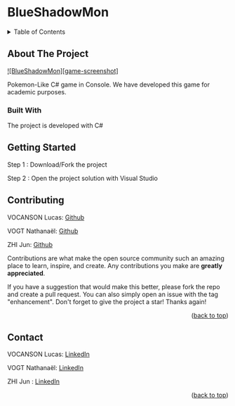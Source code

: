 # BlueShadowMon


<!-- TABLE OF CONTENTS -->
<details>
  <summary>Table of Contents</summary>
  <ol>
    <li>
      <a href="#about-the-project">About The Project</a>
      <ul>
        <li><a href="#built-with">Built With</a></li>
      </ul>
    </li>
    <li>
      <a href="#getting-started">Getting Started</a>
    </li>
    <li><a href="#contributing">Contributing</a></li>
    <li><a href="#contact">Contact</a></li>
  </ol>
</details>



<!-- ABOUT THE PROJECT -->
## About The Project

[![BlueShadowMon][game-screenshot]](https://example.com)

Pokemon-Like C# game in Console. We have developed this game for academic purposes.
 


### Built With

The project is developed with C# 



<!-- GETTING STARTED -->
## Getting Started

Step 1 : Download/Fork the project 

Step 2 : Open the project solution with Visual Studio 

<!-- CONTRIBUTING -->
## Contributing

VOCANSON Lucas: [Github](https://github.com/lvocanson)

VOGT Nathanaël: [Github](https://github.com/Gotvna)

ZHI Jun: [Github](https://github.com/Juuunnne)

Contributions are what make the open source community such an amazing place to learn, inspire, and create. Any contributions you make are **greatly appreciated**.

If you have a suggestion that would make this better, please fork the repo and create a pull request. You can also simply open an issue with the tag "enhancement".
Don't forget to give the project a star! Thanks again!

<p align="right">(<a href="#readme-top">back to top</a>)</p>


<!-- CONTACT -->
## Contact

VOCANSON Lucas: [LinkedIn](https://www.linkedin.com/in/lucas-vocanson-developpement-jv/)

VOGT Nathanaël: [LinkedIn]([https://github.com/Gotvna](https://fr.linkedin.com/in/nathana%C3%ABl-vogt-54622620b))

ZHI  Jun      : [LinkedIn](https://github.com/Juuunnne)

<p align="right">(<a href="#readme-top">back to top</a>)</p>

